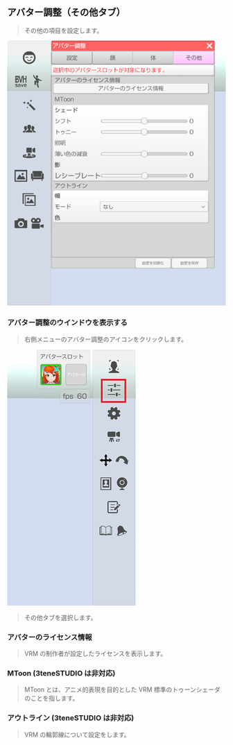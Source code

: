 ## アバター調整（その他タブ）

>その他の項目を設定します。

![画像](image/AdjustAvaterOther_1.png "")


### アバター調整のウインドウを表示する

>右側メニューのアバター調整のアイコンをクリックします。

![画像](image/AdjustAvaterSetting_2.png "")

>その他タブを選択します。


### アバターのライセンス情報

>VRM の制作者が設定したライセンスを表示します。


### MToon (3teneSTUDIO は非対応)

>MToon とは、アニメ的表現を目的とした VRM 標準のトゥーンシェーダのことを指します。


### アウトライン (3teneSTUDIO は非対応)

>VRM の輪郭線について設定をします。